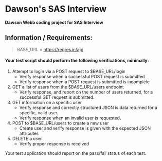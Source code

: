 # Dawson's SAS Interview
**Dawson Webb coding project for SAS Interview**

## Information / Requirements:
>BASE_URL = https://reqres.in/api
#### Your test script should perform the following verifications, minimally:
1. Attempt to login via a POST request to $BASE_URL/login
    - Verify response when a successful POST request is submitted
    - Verify response when a POST request is submitted is incomplete
2. GET a list of users from the $BASE_URL/users endpoint
    - Verify response, and report on the number of users returned, for a successful GET request is submitted.
3. GET information on a specific user
    - Verify response and correctly structured JSON is data returned for a specific, valid user.
    - Verify response when an invalid user is requested.
4. POST to $BASE_URL/users to create a new user
    - Create user and verify response is given with the expected JSON attributes
5. DELETE a user
    - Verify proper response is received

Your test application should report on the pass/fail status of each test.
